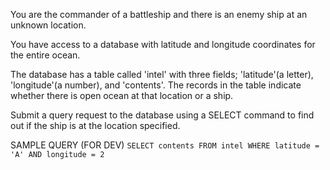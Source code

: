You are the commander of a battleship and there is an enemy ship at an unknown location.

You have access to a database with latitude and longitude coordinates for the entire ocean.

The database has a table called 'intel' with three fields; 'latitude'(a letter), 'longitude'(a number), and 'contents'. The records in the table indicate whether there is open ocean at that location or a ship.

Submit a query request to the database using a SELECT command to find out if the ship is at the location specified.


SAMPLE QUERY (FOR DEV)
`SELECT contents FROM intel WHERE latitude = 'A' AND longitude = 2`